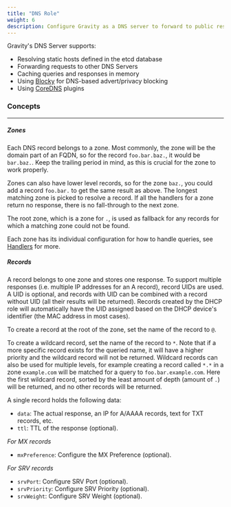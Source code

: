 ```yaml
---
title: "DNS Role"
weight: 6
description: Configure Gravity as a DNS server to forward to public resolvers or internally stored records.
---
```


Gravity's DNS Server supports:

- Resolving static hosts defined in the etcd database
- Forwarding requests to other DNS Servers
- Caching queries and responses in memory
- Using [Blocky](https://0xerr0r.github.io/blocky/) for DNS-based advert/privacy blocking
- Using [CoreDNS](https://github.com/coredns/coredns) plugins

### Concepts

---

##### Zones

Each DNS record belongs to a zone. Most commonly, the zone will be the domain part of an FQDN, so for the record `foo.bar.baz.`, it would be `bar.baz.`. Keep the trailing period in mind, as this is crucial for the zone to work properly.

Zones can also have lower level records, so for the zone `baz.`, you could add a record `foo.bar.` to get the same result as above. The longest matching zone is picked to resolve a record. If all the handlers for a zone return no response, there is no fall-through to the next zone.

The root zone, which is a zone for `.`, is used as fallback for any records for which a matching zone could not be found.

Each zone has its individual configuration for how to handle queries, see [Handlers](./handlers) for more.

##### Records

A record belongs to one zone and stores one response. To support multiple responses (i.e. multiple IP addresses for an A record), record UIDs are used. A UID is optional, and records with UID can be combined with a record without UID (all their results will be returned). Records created by the DHCP role will automatically have the UID assigned based on the DHCP device's identifier (the MAC address in most cases).

To create a record at the root of the zone, set the name of the record to `@`.

To create a wildcard record, set the name of the record to `*`. Note that if a more specific record exists for the queried name, it will have a higher priority and the wildcard record will not be returned.
Wildcard records can also be used for multiple levels, for example creating a record called `*.*` in a zone `example.com` will be matched for a query to `foo.bar.example.com`. Here the first wildcard record, sorted by the least amount of depth (amount of `.`) will be returned, and no other records will be returned.

A single record holds the following data:

- `data`: The actual response, an IP for A/AAAA records, text for TXT records, etc.
- `ttl`: TTL of the response (optional).

_For MX records_

- `mxPreference`: Configure the MX Preference (optional).

_For SRV records_

- `srvPort`: Configure SRV Port (optional).
- `srvPriority`: Configure SRV Priority (optional).
- `srvWeight`: Configure SRV Weight (optional).
